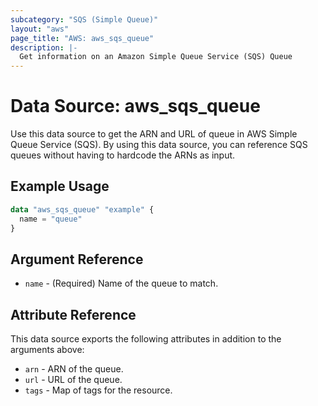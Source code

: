```yaml
---
subcategory: "SQS (Simple Queue)"
layout: "aws"
page_title: "AWS: aws_sqs_queue"
description: |-
  Get information on an Amazon Simple Queue Service (SQS) Queue
---
```


# Data Source: aws_sqs_queue

Use this data source to get the ARN and URL of queue in AWS Simple Queue Service (SQS).
By using this data source, you can reference SQS queues without having to hardcode
the ARNs as input.

## Example Usage

```terraform
data "aws_sqs_queue" "example" {
  name = "queue"
}
```

## Argument Reference

* `name` - (Required) Name of the queue to match.

## Attribute Reference

This data source exports the following attributes in addition to the arguments above:

* `arn` - ARN of the queue.
* `url` - URL of the queue.
* `tags` - Map of tags for the resource.

